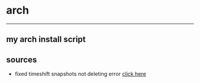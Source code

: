 # arch
---
## my arch install script 








## sources
- fixed timeshift snapshots not deleting error [click here](https://theduckchannel.github.io/post/13082021/arch-linux-btrfs-kde-plasma-full-install-2021/)
